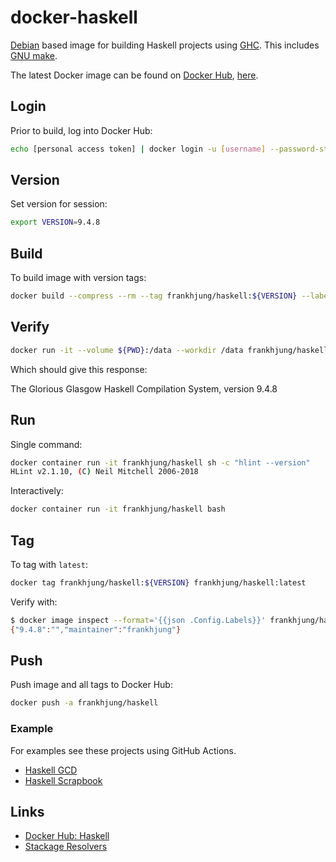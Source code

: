 # docker-haskell

[Debian](https://hub.docker.com/_/debian) based image for building Haskell
projects using [GHC](https://www.haskell.org/ghc/). This includes [GNU
make](https://www.gnu.org/software/make/).

The latest Docker image can be found on [Docker Hub](https://cloud.docker.com),
[here](https://cloud.docker.com/repository/docker/frankhjung/haskell/general).

## Login

Prior to build, log into Docker Hub:

```bash
echo [personal access token] | docker login -u [username] --password-stdin
```

## Version

Set version for session:

```bash
export VERSION=9.4.8
```

## Build

To build image with version tags:

```bash
docker build --compress --rm --tag frankhjung/haskell:${VERSION} --label ${VERSION} .
```

## Verify

```bash
docker run -it --volume ${PWD}:/data --workdir /data frankhjung/haskell:${VERSION}
```

Which should give this response:

  The Glorious Glasgow Haskell Compilation System, version 9.4.8

## Run

Single command:

```bash
docker container run -it frankhjung/haskell sh -c "hlint --version"
HLint v2.1.10, (C) Neil Mitchell 2006-2018
```

Interactively:

```bash
docker container run -it frankhjung/haskell bash
```

## Tag

To tag with `latest`:

```bash
docker tag frankhjung/haskell:${VERSION} frankhjung/haskell:latest
```

Verify with:

```bash
$ docker image inspect --format='{{json .Config.Labels}}' frankhjung/haskell:latest
{"9.4.8":"","maintainer":"frankhjung"}
```

## Push

Push image and all tags to Docker Hub:

```bash
docker push -a frankhjung/haskell
```

### Example

For examples see these projects using GitHub Actions.

* [Haskell GCD](https://github.com/frankhjung/haskell-gcd)
* [Haskell Scrapbook](https://github.com/frankhjung/haskell-scrapbook)

## Links

* [Docker Hub: Haskell](https://hub.docker.com/_/haskell)
* [Stackage Resolvers](https://www.stackage.org)
